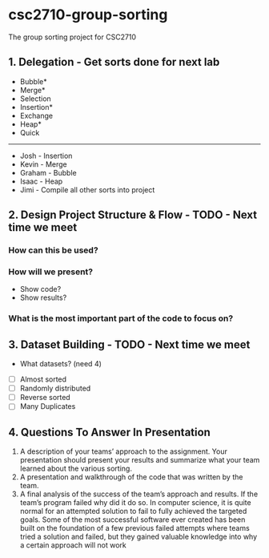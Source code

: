 # csc2710-group-sorting
The group sorting project for CSC2710

## 1. Delegation - Get sorts done for next lab

- Bubble*
- Merge*
- Selection 
- Insertion*
- Exchange
- Heap*
- Quick

---

- Josh - Insertion
- Kevin - Merge
- Graham - Bubble
- Isaac - Heap
- Jimi - Compile all other sorts into project

## 2. Design Project Structure & Flow - TODO - Next time we meet

### How can this be used?

### How will we present?

- Show code?
- Show results?

### What is the most important part of the code to focus on?


## 3. Dataset Building - TODO - Next time we meet

- What datasets? (need 4)

- [ ] Almost sorted
- [ ] Randomly distributed
- [ ] Reverse sorted
- [ ] Many Duplicates

## 4. Questions To Answer In Presentation

1. A description of your teams’ approach to the assignment. Your presentation should present your
results and summarize what your team learned about the various sorting.
2. A presentation and walkthrough of the code that was written by the team.
3. A final analysis of the success of the team’s approach and results. If the team’s program failed why did
it do so. In computer science, it is quite normal for an attempted solution to fail to fully achieved the
targeted goals. Some of the most successful software ever created has been built on the foundation of a
few previous failed attempts where teams tried a solution and failed, but they gained valuable knowledge
into why a certain approach will not work
